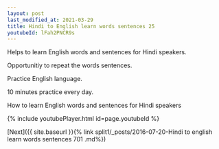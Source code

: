 ```yaml
---
layout: post
last_modified_at: 2021-03-29
title: Hindi to English learn words sentences 25 
youtubeId: lFah2PNCR9s
---
```

 
 
Helps to learn English words and sentences for Hindi speakers.

Opportunitiy to repeat the words sentences. 

Practice English language. 
 
10 minutes practice every day. 
 
How to learn English words and sentences for Hindi speakers 
 
{% include youtubePlayer.html id=page.youtubeId %}
 
 
[Next]({{ site.baseurl }}{% link  split1/_posts/2016-07-20-Hindi to english learn words sentences 701 .md%})
 
